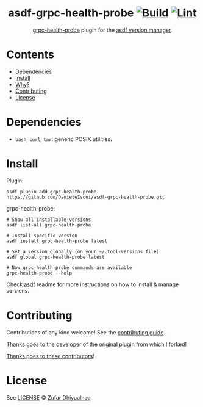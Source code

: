 <div align="center">

# asdf-grpc-health-probe [![Build](https://github.com/DanieleIsoni/asdf-grpc-health-probe/actions/workflows/build.yml/badge.svg)](https://github.com/DanieleIsoni/asdf-grpc-health-probe/actions/workflows/build.yml) [![Lint](https://github.com/DanieleIsoni/asdf-grpc-health-probe/actions/workflows/lint.yml/badge.svg)](https://github.com/DanieleIsoni/asdf-grpc-health-probe/actions/workflows/lint.yml)


[grpc-health-probe](https://github.com/grpc-ecosystem/grpc-health-probe) plugin for the [asdf version manager](https://asdf-vm.com).

</div>

# Contents

- [Dependencies](#dependencies)
- [Install](#install)
- [Why?](#why)
- [Contributing](#contributing)
- [License](#license)

# Dependencies

- `bash`, `curl`, `tar`: generic POSIX utilities.

# Install

Plugin:

```shell
asdf plugin add grpc-health-probe https://github.com/DanieleIsoni/asdf-grpc-health-probe.git
```

grpc-health-probe:

```shell
# Show all installable versions
asdf list-all grpc-health-probe

# Install specific version
asdf install grpc-health-probe latest

# Set a version globally (on your ~/.tool-versions file)
asdf global grpc-health-probe latest

# Now grpc-health-probe commands are available
grpc-health-probe --help
```

Check [asdf](https://github.com/asdf-vm/asdf) readme for more instructions on how to
install & manage versions.

# Contributing

Contributions of any kind welcome! See the [contributing guide](contributing.md).

[Thanks goes to the developer of the original plugin from which I forked](https://github.com/zufardhiyaulhaq/)!

[Thanks goes to these contributors](https://github.com/DanieleIsoni/asdf-grpc-health-probe/graphs/contributors)!

# License

See [LICENSE](LICENSE) © [Zufar Dhiyaulhaq](https://github.com/zufardhiyaulhaq/)
